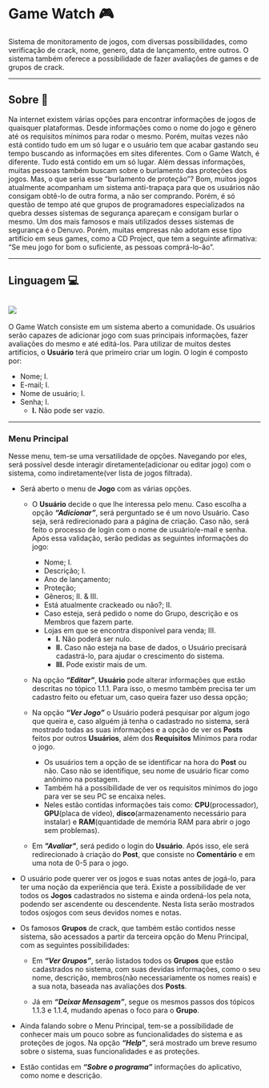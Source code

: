 # Game Watch 🎮	
Sistema de monitoramento de jogos, com diversas possibilidades, como verificação de crack, nome, genero, data de lançamento, entre outros. O sistema também oferece a possibilidade de fazer avaliações de games e de grupos de crack.

--- 
## Sobre 📢
   Na internet existem várias opções para encontrar informações de jogos de quaisquer plataformas. Desde 
informações como o nome do jogo e gênero até os requisitos mínimos para rodar o mesmo. Porém, muitas vezes não 
está contido tudo em um só lugar e o usuário tem que acabar gastando seu tempo buscando as informações em sites 
diferentes. Com o Game Watch, é diferente. Tudo está contido em um só lugar.
   Além dessas informações, muitas pessoas também buscam sobre o burlamento das proteções dos jogos. Mas, o 
que seria esse “burlamento de proteção”? Bom, muitos jogos atualmente acompanham um sistema anti-trapaça para 
que os usuários não consigam obtê-lo de outra forma, a não ser comprando. Porém, é só questão de tempo até que 
grupos de programadores especializados na quebra desses sistemas de segurança apareçam e consigam burlar o 
mesmo. Um dos mais famosos e mais utilizados desses sistemas de segurança é o Denuvo. Porém, muitas empresas 
não adotam esse tipo artifício em seus games, como a CD Project, que tem a seguinte afirmativa: “Se meu jogo for 
bom o suficiente, as pessoas comprá-lo-ão”.

---
## Linguagem 💻
[![](https://img.shields.io/badge/Java-ED8B00?style=for-the-badge&logo=java&logoColor=white)]()
---
O Game Watch consiste em um sistema aberto a comunidade. Os usuários serão capazes de adicionar jogo com 
suas principais informações, fazer avaliações do mesmo e até editá-los. Para utilizar de muitos destes artifícios, o 
**Usuário** terá que primeiro criar um login. O login é composto por:
* Nome; I.
* E-mail; I.
* Nome de usuário; I. 
* Senha; I.
  - **I.** Não pode ser vazio.
---
### Menu Principal
Nesse menu, tem-se uma versatilidade de opções. Navegando por eles, será possível desde interagir 
diretamente(adicionar ou editar jogo) com o sistema, como indiretamente(ver lista de jogos filtrada).
* Será aberto o menu de **Jogo** com as várias opções.
  - O **Usuário** decide o que lhe interessa pelo menu. Caso escolha a opção ***“Adicionar”***, será perguntado se 
  é um novo Usuário. Caso seja, será redirecionado para a página de criação. Caso não, será feito o 
  processo de login com o nome de usuário/e-mail e senha. Após essa validação, serão pedidas as 
  seguintes informações do jogo:
    - Nome; I. 
    - Descrição; I. 
    - Ano de lançamento;
    - Proteção;
    - Gêneros; II. & III. 
    - Está atualmente crackeado ou não?; II. 
    - Caso esteja, será pedido o nome do Grupo, descrição e os Membros que fazem parte.
    - Lojas em que se encontra disponível para venda; III. 
        * **I.** Não poderá ser nulo.
        * **II.** Caso não esteja na base de dados, o Usuário precisará cadastrá-lo, para ajudar o crescimento do 
          sistema.
        * **III.** Pode existir mais de um.

   - Na opção ***“Editar”***, **Usuário** pode alterar informações que estão descritas no tópico 1.1.1. Para isso, o 
     mesmo também precisa ter um cadastro feito ou efetuar um, caso queira fazer uso dessa opção;

   - Na opção ***“Ver Jogo”*** o Usuário poderá pesquisar por algum jogo que queira e, caso alguém já tenha o 
     cadastrado no sistema, será mostrado todas as suas informações e a opção de ver os **Posts** feitos por 
     outros **Usuários**, além dos **Requisitos** Mínimos para rodar o jogo.

      - Os usuários tem a opção de se identificar na hora do **Post** ou não. Caso não se identifique, seu nome 
        de usuário ficar como anônimo na postagem.
      - Também há a possibilidade de ver os requisitos mínimos do jogo para ver se seu PC se encaixa neles.
      - Neles estão contidas informações tais como: **CPU**(processador), **GPU**(placa de vídeo), 
        **disco**(armazenamento necessário para instalar) e **RAM**(quantidade de memória RAM para abrir o 
        jogo sem problemas).

  - Em ***"Avaliar"***, será pedido o login do **Usuário**. Após isso, ele será redirecionado à criação do **Post**, que 
     consiste no **Comentário** e em uma nota de 0-5 para o jogo.

 - O usuário pode querer ver os jogos e suas notas antes de jogá-lo, para ter uma noção da experiência que terá.
  Existe a possibilidade de ver todos os **Jogos** cadastrados no sistema e ainda ordená-los pela nota, podendo 
  ser ascendente ou descendente. Nesta lista serão mostrados todos osjogos com seus devidos nomes e notas.

 - Os famosos **Grupos** de crack, que também estão contidos nesse sistema, são acessados a partir da terceira 
opção do Menu Principal, com as seguintes possibilidades:

   - Em ***“Ver Grupos”***, serão listados todos os **Grupos** que estão cadastrados no sistema, com suas devidas 
     informações, como o seu nome, descrição, membros(não necessariamente os nomes reais) e a sua nota, 
     baseada nas avaliações dos **Posts**.

   - Já em ***“Deixar Mensagem”***, segue os mesmos passos dos tópicos 1.1.3 e 1.1.4, mudando apenas o foco 
     para o **Grupo**.

 - Ainda falando sobre o Menu Principal, tem-se a possibilidade de conhecer mais um pouco sobre as 
funcionalidades do sistema e as proteções de jogos. Na opção ***“Help”***, será mostrado um breve resumo sobre 
o sistema, suas funcionalidades e as proteções. 

 - Estão contidas em ***“Sobre o programa”*** informações do aplicativo, como nome e descrição.
